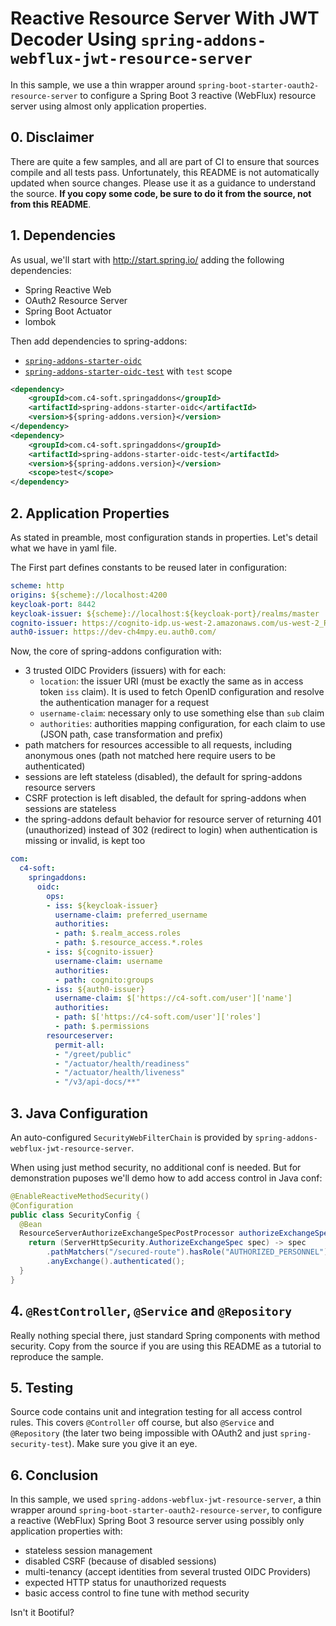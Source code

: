 # Reactive Resource Server With JWT Decoder Using `spring-addons-webflux-jwt-resource-server`
In this sample, we use a thin wrapper around `spring-boot-starter-oauth2-resource-server` to configure a Spring Boot 3 reactive (WebFlux) resource server using almost only application properties.

## 0. Disclaimer
There are quite a few samples, and all are part of CI to ensure that sources compile and all tests pass. Unfortunately, this README is not automatically updated when source changes. Please use it as a guidance to understand the source. **If you copy some code, be sure to do it from the source, not from this README**.

## 1. Dependencies
As usual, we'll start with http://start.spring.io/ adding the following dependencies:
- Spring Reactive Web
- OAuth2 Resource Server
- Spring Boot Actuator
- lombok

Then add dependencies to spring-addons:
- [`spring-addons-starter-oidc`](https://central.sonatype.com/artifact/com.c4-soft.springaddons/spring-addons-starter-oidc)
- [`spring-addons-starter-oidc-test`](https://central.sonatype.com/artifact/com.c4-soft.springaddons/spring-addons-starter-oidc-test) with `test` scope
```xml
<dependency>
    <groupId>com.c4-soft.springaddons</groupId>
    <artifactId>spring-addons-starter-oidc</artifactId>
    <version>${spring-addons.version}</version>
</dependency>
<dependency>
    <groupId>com.c4-soft.springaddons</groupId>
    <artifactId>spring-addons-starter-oidc-test</artifactId>
    <version>${spring-addons.version}</version>
    <scope>test</scope>
</dependency>
```

## 2. Application Properties
As stated in preamble, most configuration stands in properties. Let's detail what we have in yaml file.

The First part defines constants to be reused later in configuration:
```yaml
scheme: http
origins: ${scheme}://localhost:4200
keycloak-port: 8442
keycloak-issuer: ${scheme}://localhost:${keycloak-port}/realms/master
cognito-issuer: https://cognito-idp.us-west-2.amazonaws.com/us-west-2_RzhmgLwjl
auth0-issuer: https://dev-ch4mpy.eu.auth0.com/
```

Now, the core of spring-addons configuration with:
- 3 trusted OIDC Providers (issuers) with for each:
  * `location`: the issuer URI (must be exactly the same as in access token `iss` claim). It is used to fetch OpenID configuration and resolve the authentication manager for a request
  * `username-claim`: necessary only to use something else than `sub` claim
  * `authorities`: authorities mapping configuration, for each claim to use (JSON path, case transformation and prefix)
- path matchers for resources accessible to all requests, including anonymous ones (path not matched here require users to be authenticated)
- sessions are left stateless (disabled), the default for spring-addons resource servers
- CSRF protection is left disabled, the default for spring-addons when sessions are stateless
- the spring-addons default behavior for resource server of returning 401 (unauthorized) instead of 302 (redirect to login) when authentication is missing or invalid, is kept too
```yaml
com:
  c4-soft:
    springaddons:
      oidc:
        ops:
        - iss: ${keycloak-issuer}
          username-claim: preferred_username
          authorities:
          - path: $.realm_access.roles
          - path: $.resource_access.*.roles
        - iss: ${cognito-issuer}
          username-claim: username
          authorities:
          - path: cognito:groups
        - iss: ${auth0-issuer}
          username-claim: $['https://c4-soft.com/user']['name']
          authorities:
          - path: $['https://c4-soft.com/user']['roles']
          - path: $.permissions
        resourceserver:
          permit-all:
          - "/greet/public"
          - "/actuator/health/readiness"
          - "/actuator/health/liveness"
          - "/v3/api-docs/**"
```

## 3. Java Configuration
An auto-configured `SecurityWebFilterChain` is provided by `spring-addons-webflux-jwt-resource-server`.

When using just method security, no additional conf is needed. But for demonstration puposes we'll demo how to add access control in Java conf:
```java
@EnableReactiveMethodSecurity()
@Configuration
public class SecurityConfig {
  @Bean
  ResourceServerAuthorizeExchangeSpecPostProcessor authorizeExchangeSpecPostProcessor() {
    return (ServerHttpSecurity.AuthorizeExchangeSpec spec) -> spec
        .pathMatchers("/secured-route").hasRole("AUTHORIZED_PERSONNEL")
        .anyExchange().authenticated();
  }
}
```

## 4. `@RestController`, `@Service` and `@Repository`
Really nothing special there, just standard Spring components with method security. Copy from the source if you are using this README as a tutorial to reproduce the sample.

## 5. Testing
Source code contains unit and integration testing for all access control rules. This covers `@Controller` off course, but also `@Service` and `@Repository` (the later two being impossible with OAuth2 and just `spring-security-test`). Make sure you give it an eye.

## 6. Conclusion
In this sample, we used `spring-addons-webflux-jwt-resource-server`, a thin wrapper around `spring-boot-starter-oauth2-resource-server`, to configure a reactive (WebFlux) Spring Boot 3 resource server using possibly only application properties with:
- stateless session management
- disabled CSRF (because of disabled sessions)
- multi-tenancy (accept identities from several trusted OIDC Providers)
- expected HTTP status for unauthorized requests
- basic access control to fine tune with method security

Isn't it Bootiful?
